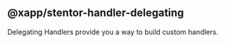 ## @xapp/stentor-handler-delegating

Delegating Handlers provide you a way to build custom handlers.